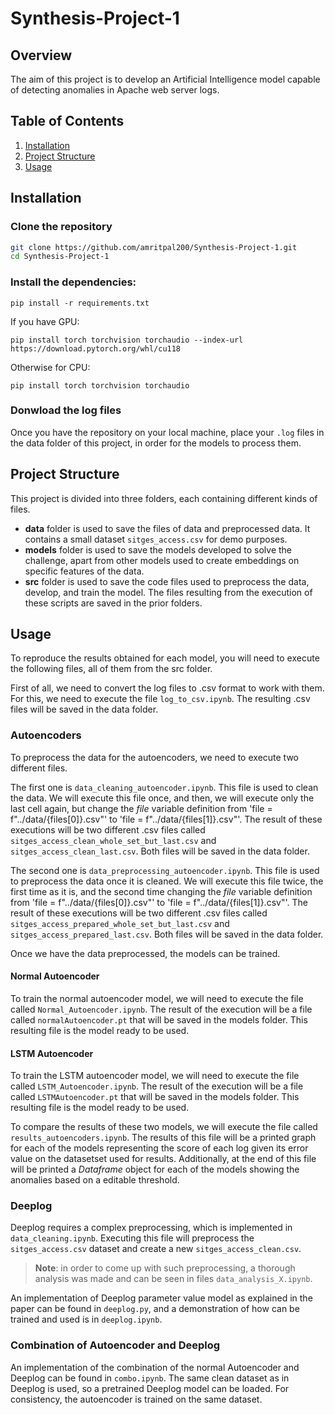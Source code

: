 # Synthesis-Project-1

## Overview
The aim of this project is to develop an Artificial Intelligence model capable of detecting anomalies in Apache web server logs.

## Table of Contents
1. [Installation](#installation)
2. [Project Structure](#project-structure)
3. [Usage](#usage)

## Installation
### Clone the repository
```bash
git clone https://github.com/amritpal200/Synthesis-Project-1.git
cd Synthesis-Project-1
```

### Install the dependencies:
```
pip install -r requirements.txt
```
If you have GPU:
```
pip install torch torchvision torchaudio --index-url https://download.pytorch.org/whl/cu118
```
Otherwise for CPU:
```
pip install torch torchvision torchaudio
```

### Donwload the log files
Once you have the repository on your local machine, place your `.log` files in the data folder of this project, in order for the models to process them.

## Project Structure
This project is divided into three folders, each containing different kinds of files.

- **data** folder is used to save the files of data and preprocessed data. It contains a small dataset `sitges_access.csv` for demo purposes.
- **models** folder is used to save the models developed to solve the challenge, apart from other models used to create embeddings on specific features of the data.
- **src** folder is used to save the code files used to preprocess the data, develop, and train the model. The files resulting from the execution of these scripts are saved in the prior folders.

## Usage
To reproduce the results obtained for each model, you will need to execute the following files, all of them from the src folder.

First of all, we need to convert the log files to .csv format to work with them. For this, we need to execute the file `log_to_csv.ipynb`. The resulting .csv files will be saved in the data folder.

### Autoencoders
To preprocess the data for the autoencoders, we need to execute two different files.

The first one is `data_cleaning_autoencoder.ipynb`. This file is used to clean the data. We will execute this file once, and then, we will execute only the last cell again, but change the *file* variable definition from 'file = f"../data/{files[0]}.csv"' to 'file = f"../data/{files[1]}.csv"'. The result of these executions will be two different .csv files called `sitges_access_clean_whole_set_but_last.csv` and `sitges_access_clean_last.csv`. Both files will be saved in the data folder.

The second one is `data_preprocessing_autoencoder.ipynb`. This file is used to preprocess the data once it is cleaned. We will execute this file twice, the first time as it is, and the second time changing the *file* variable definition from 'file = f"../data/{files[0]}.csv"' to 'file = f"../data/{files[1]}.csv"'. The result of these executions will be two different .csv files called `sitges_access_prepared_whole_set_but_last.csv` and `sitges_access_prepared_last.csv`. Both files will be saved in the data folder.

Once we have the data preprocessed, the models can be trained.

#### Normal Autoencoder
To train the normal autoencoder model, we will need to execute the file called `Normal_Autoencoder.ipynb`. The result of the execution will be a file called `normalAutoencoder.pt` that will be saved in the models folder. This resulting file is the model ready to be used.

#### LSTM Autoencoder
To train the LSTM autoencoder model, we will need to execute the file called `LSTM_Autoencoder.ipynb`. The result of the execution will be a file called `LSTMAutoencoder.pt` that will be saved in the models folder. This resulting file is the model ready to be used.

To compare the results of these two models, we will execute the file called `results_autoencoders.ipynb`. The results of this file will be a printed graph for each of the models representing the score of each log given its error value on the datasetset used for results. Additionally, at the end of this file will be printed a *Dataframe* object for each of the models showing the anomalies based on a editable threshold.

### Deeplog
Deeplog requires a complex preprocessing, which is implemented in `data_cleaning.ipynb`. Executing this file will preprocess the `sitges_access.csv` dataset and create a new `sitges_access_clean.csv`.  
> **Note**: in order to come up with such preprocessing, a thorough analysis was made and can be seen in files `data_analysis_X.ipynb`.

An implementation of Deeplog parameter value model as explained in the paper can be found in `deeplog.py`, and a demonstration of how can be trained and used is in `deeplog.ipynb`.

### Combination of Autoencoder and Deeplog
An implementation of the combination of the normal Autoencoder and Deeplog can be found in `combo.ipynb`. The same clean dataset as in Deeplog is used, so a pretrained Deeplog model can be loaded. For consistency, the autoencoder is trained on the same dataset.
